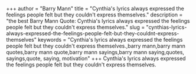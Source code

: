 +++
author = "Barry Mann"
title = "Cynthia's lyrics always expressed the feelings people felt but they couldn't express themselves."
description = "the best Barry Mann Quote: Cynthia's lyrics always expressed the feelings people felt but they couldn't express themselves."
slug = "cynthias-lyrics-always-expressed-the-feelings-people-felt-but-they-couldnt-express-themselves"
keywords = "Cynthia's lyrics always expressed the feelings people felt but they couldn't express themselves.,barry mann,barry mann quotes,barry mann quote,barry mann sayings,barry mann saying,quotes, sayings,quote, saying, motivation"
+++
Cynthia's lyrics always expressed the feelings people felt but they couldn't express themselves.
